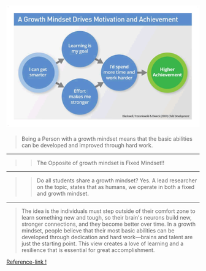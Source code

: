![image](images/GrowthMindset/the-growth-mindset.png)
---
>Being a Person with a growth mindset means that the basic abilities can be developed and improved through hard work.
---
>>The Opposite of growth mindset is Fixed Mindset!!
---
>>Do all students share a growth mindset?
Yes. A lead researcher on the topic, states that as humans, we operate in both a fixed and growth mindset.
___

>The idea is the individuals must step outside of their comfort zone to learn something new and tough, so their brain's neurons build new, stronger connections, and they become better over time.
In a growth mindset, people believe that their most basic abilities can be developed through dedication and hard work—brains and talent are just the starting point. This view creates a love of learning and a resilience that is essential for great accomplishment.

[Reference-link !](https://www.renaissance.com/edwords/growth-mindset/)